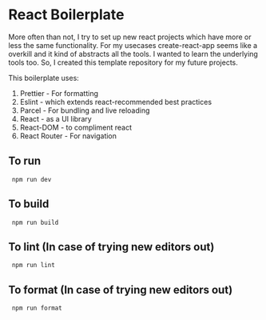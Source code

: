 # React Boilerplate

More often than not, I try to set up new react projects which have more or less the same functionality. For my usecases create-react-app seems like a overkill and it kind of abstracts all the tools. I wanted to learn the underlying tools too. So, I created this template repository for my future projects.

This boilerplate uses:

1. Prettier - For formatting
2. Eslint - which extends react-recommended best practices
3. Parcel - For bundling and live reloading
4. React - as a UI library
5. React-DOM - to compliment react
6. React Router - For navigation

## To run

<code> npm run dev </code>

## To build

<code> npm run build </code>

## To lint (In case of trying new editors out)

<code> npm run lint </code>

## To format (In case of trying new editors out)

<code> npm run format </code>
